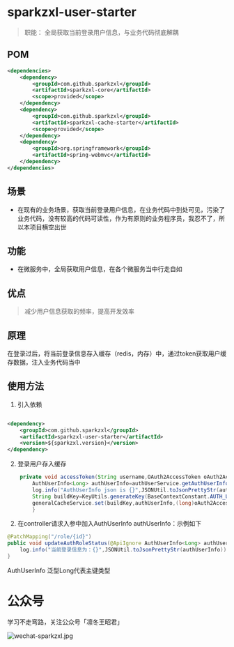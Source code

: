 # sparkzxl-user-starter

> 职能：
> 全局获取当前登录用户信息，与业务代码彻底解耦

## POM

```xml
<dependencies>
    <dependency>
        <groupId>com.github.sparkzxl</groupId>
        <artifactId>sparkzxl-core</artifactId>
        <scope>provided</scope>
    </dependency>
    <dependency>
        <groupId>com.github.sparkzxl</groupId>
        <artifactId>sparkzxl-cache-starter</artifactId>
        <scope>provided</scope>
    </dependency>
    <dependency>
        <groupId>org.springframework</groupId>
        <artifactId>spring-webmvc</artifactId>
    </dependency>
</dependencies>
```

## 场景

- 在现有的业务场景，获取当前登录用户信息，在业务代码中到处可见，污染了业务代码，没有较高的代码可读性，作为有原则的业务程序员，我忍不了，所以本项目横空出世

## 功能

- 在微服务中，全局获取用户信息，在各个微服务当中行走自如

## 优点

> 减少用户信息获取的频率，提高开发效率

## 原理

在登录过后，将当前登录信息存入缓存（redis，内存）中，通过token获取用户缓存数据，注入业务代码当中

## 使用方法

1. 引入依赖

```xml

<dependency>
    <groupId>com.github.sparkzxl</groupId>
    <artifactId>sparkzxl-user-starter</artifactId>
    <version>${sparkzxl.version}</version>
</dependency>
```

2. 登录用户存入缓存

```java
    private void accessToken(String username,OAuth2AccessToken oAuth2AccessToken){
        AuthUserInfo<Long> authUserInfo=authUserService.getAuthUserInfo(username);
        log.info("AuthUserInfo json is {}",JSONUtil.toJsonPrettyStr(authUserInfo));
        String buildKey=KeyUtils.generateKey(BaseContextConstant.AUTH_USER,oAuth2AccessToken.getValue());
        generalCacheService.set(buildKey,authUserInfo,(long)oAuth2AccessToken.getExpiresIn());
        }
```

2. 在controller请求入参中加入AuthUserInfo<Long> authUserInfo：示例如下

```java
@PatchMapping("/role/{id}")
public void updateAuthRoleStatus(@ApiIgnore AuthUserInfo<Long> authUserInfo){
    log.info("当前登录信息为：{}",JSONUtil.toJsonPrettyStr(authUserInfo))
}
```

AuthUserInfo<Long>  泛型Long代表主键类型

# 公众号

学习不走弯路，关注公众号「凛冬王昭君」

![wechat-sparkzxl.jpg](images/wechat-sparkzxl.jpg)
